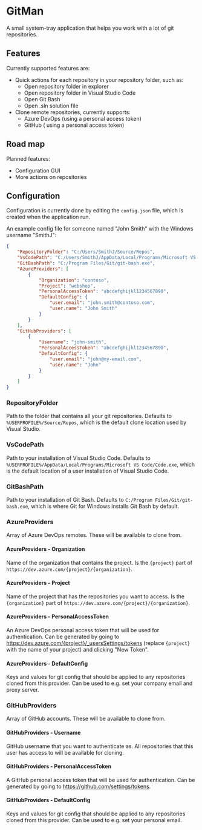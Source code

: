 # GitMan

A small system-tray application that helps you work with a lot of git
repositories.

## Features

Currently supported features are:

- Quick actions for each repository in your repository folder, such as:
  - Open repository folder in explorer
  - Open repository folder in Visual Studio Code
  - Open Git Bash
  - Open .sln solution file
- Clone remote repositories, currently supports:
  - Azure DevOps (using a personal access token)
  - GitHub ( using a personal access token)

## Road map

Planned features:

- Configuration GUI
- More actions on repositories

## Configuration

Configuration is currently done by editing the `config.json` file, which is
created when the application run.

An example config file for someone named "John Smith" with the Windows username
"SmithJ":

``` json
{
    "RepositoryFolder": "C:/Users/SmithJ/Source/Repos",
    "VsCodePath": "C:/Users/SmithJ/AppData/Local/Programs/Microsoft VS Code/Code.exe",
    "GitBashPath": "C:/Program Files/Git/git-bash.exe",
    "AzureProviders": [
        {
            "Organization": "contoso",
            "Project": "webshop",
            "PersonalAccessToken": "abcdefghijkl1234567890",
            "DefaultConfig": {
                "user.email": "john.smith@contoso.com",
                "user.name": "John Smith"
            }
        }
    ],
    "GitHubProviders": [
        {
            "Username": "john-smith",
            "PersonalAccessToken": "abcdefghijkl1234567890",
            "DefaultConfig": {
                "user.email": "john@my-email.com",
                "user.name": "John"
            }
        }
    ]
}
```

### RepositoryFolder

Path to the folder that contains all your git repositories. Defaults to
`%USERPROFILE%/Source/Repos`, which is the default clone location used by Visual
Studio.

### VsCodePath

Path to your installation of Visual Studio Code. Defaults to
`%USERPROFILE%/AppData/Local/Programs/Microsoft VS Code/Code.exe`, which is the
default location of a user installation of Visual Studio Code.

### GitBashPath

Path to your installation of Git Bash. Defaults to
`C:/Program Files/Git/git-bash.exe`, which is where Git for Windows installs Git
Bash by default.

### AzureProviders

Array of Azure DevOps remotes. These will be available to clone from.

#### AzureProviders - Organization

Name of the organization that contains the project. Is the `{project}` part of
`https://dev.azure.com/{project}/{organization}`.

#### AzureProviders - Project

Name of the project that has the repositories you want to access. Is the
`{organization}` part of `https://dev.azure.com/{project}/{organization}`.

#### AzureProviders - PersonalAccessToken

An Azure DevOps personal access token that will be used for authentication. Can
be generated by going to <https://dev.azure.com/{project}/_usersSettings/tokens>
(replace `{project}` with the name of your project) and clicking "New Token".

#### AzureProviders - DefaultConfig

Keys and values for git config that should be applied to any repositories cloned
from this provider. Can be used to e.g. set your company email and proxy server.

### GitHubProviders

Array of GitHub accounts. These will be available to clone from.

#### GitHubProviders - Username

GitHub username that you want to authenticate as. All repositories that this
user has access to will be available for cloning.

#### GitHubProviders - PersonalAccessToken

A GitHub personal access token that will be used for authentication. Can be
generated by going to <https://github.com/settings/tokens>.

#### GitHubProviders - DefaultConfig

Keys and values for git config that should be applied to any repositories cloned
from this provider. Can be used to e.g. set your personal email.
